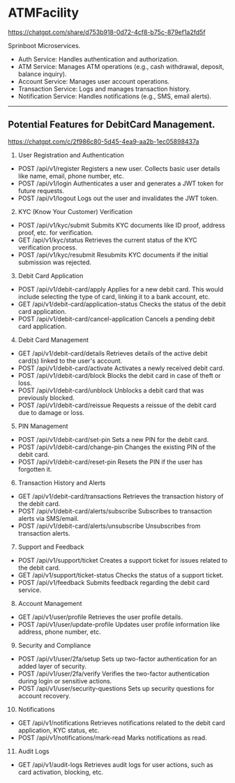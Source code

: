 # ATMFacility

https://chatgpt.com/share/d753b918-0d72-4cf8-b75c-879ef1a2fd5f

Sprinboot Microservices.

- Auth Service: Handles authentication and authorization.
- ATM Service: Manages ATM operations (e.g., cash withdrawal, deposit, balance inquiry).
- Account Service: Manages user account operations.
- Transaction Service: Logs and manages transaction history.
- Notification Service: Handles notifications (e.g., SMS, email alerts).
 
-----------------------------------------------------------------------------
## Potential Features for DebitCard Management.
https://chatgpt.com/c/2f986c80-5d45-4ea9-aa2b-1ec05898437a

1. User Registration and Authentication
- POST /api/v1/register
  Registers a new user. Collects basic user details like name, email, phone number, etc.
- POST /api/v1/login
  Authenticates a user and generates a JWT token for future requests.
- POST /api/v1/logout
  Logs out the user and invalidates the JWT token.
2. KYC (Know Your Customer) Verification
- POST /api/v1/kyc/submit
  Submits KYC documents like ID proof, address proof, etc. for verification.
- GET /api/v1/kyc/status
  Retrieves the current status of the KYC verification process.
- POST /api/v1/kyc/resubmit
  Resubmits KYC documents if the initial submission was rejected.
3. Debit Card Application
- POST /api/v1/debit-card/apply
  Applies for a new debit card. This would include selecting the type of card, linking it to a bank account, etc.
- GET /api/v1/debit-card/application-status
  Checks the status of the debit card application.
- POST /api/v1/debit-card/cancel-application
  Cancels a pending debit card application.
4. Debit Card Management
- GET /api/v1/debit-card/details
  Retrieves details of the active debit card(s) linked to the user's account.
- POST /api/v1/debit-card/activate
  Activates a newly received debit card.
- POST /api/v1/debit-card/block
  Blocks the debit card in case of theft or loss.
- POST /api/v1/debit-card/unblock
  Unblocks a debit card that was previously blocked.
- POST /api/v1/debit-card/reissue
  Requests a reissue of the debit card due to damage or loss.
5. PIN Management
- POST /api/v1/debit-card/set-pin
  Sets a new PIN for the debit card.
- POST /api/v1/debit-card/change-pin
  Changes the existing PIN of the debit card.
- POST /api/v1/debit-card/reset-pin
  Resets the PIN if the user has forgotten it.
6. Transaction History and Alerts
- GET /api/v1/debit-card/transactions
  Retrieves the transaction history of the debit card.
- POST /api/v1/debit-card/alerts/subscribe
  Subscribes to transaction alerts via SMS/email.
- POST /api/v1/debit-card/alerts/unsubscribe
  Unsubscribes from transaction alerts.
7. Support and Feedback
- POST /api/v1/support/ticket
  Creates a support ticket for issues related to the debit card.
- GET /api/v1/support/ticket-status
  Checks the status of a support ticket.
- POST /api/v1/feedback
  Submits feedback regarding the debit card service.
8. Account Management
- GET /api/v1/user/profile
  Retrieves the user profile details.
- POST /api/v1/user/update-profile
  Updates user profile information like address, phone number, etc.
9. Security and Compliance
- POST /api/v1/user/2fa/setup
  Sets up two-factor authentication for an added layer of security.
- POST /api/v1/user/2fa/verify
  Verifies the two-factor authentication during login or sensitive actions.
- POST /api/v1/user/security-questions
  Sets up security questions for account recovery.
10. Notifications
- GET /api/v1/notifications
  Retrieves notifications related to the debit card application, KYC status, etc.
- POST /api/v1/notifications/mark-read
  Marks notifications as read.
11. Audit Logs
- GET /api/v1/audit-logs
  Retrieves audit logs for user actions, such as card activation, blocking, etc.
